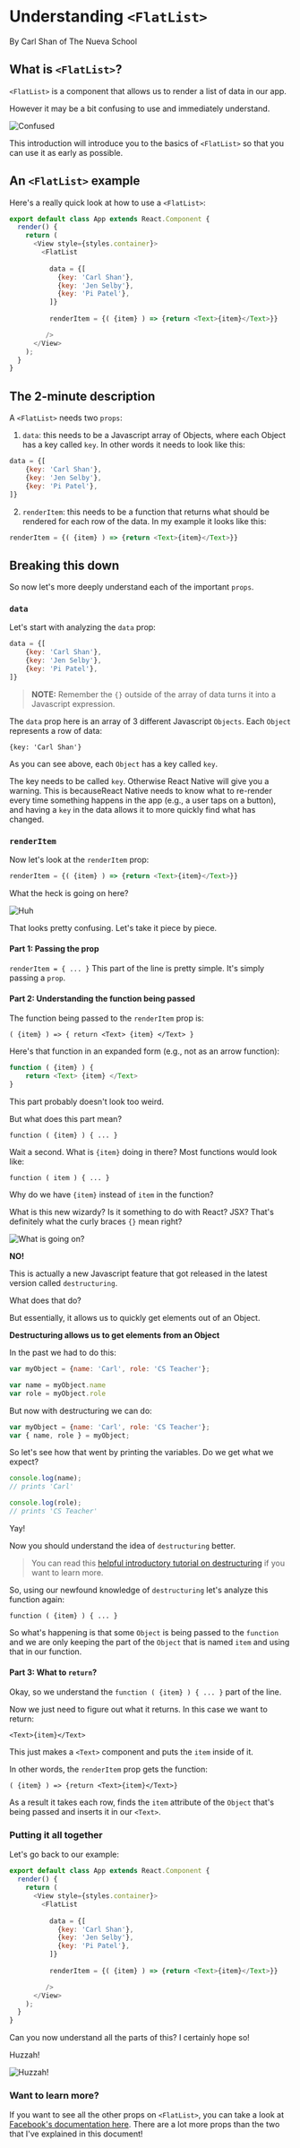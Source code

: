 # Understanding `<FlatList>`
By Carl Shan of The Nueva School

## What is `<FlatList>`?
`<FlatList>` is a component that allows us to render a list of data in our app.

However it may be a bit confusing to use and immediately understand.

![Confused](https://media1.tenor.com/images/ab88a00d81329f24e01f739875cb702a/tenor.gif?itemid=9286799)

This introduction will introduce you to the basics of `<FlatList>` so that you can use it as early as possible.

## An `<FlatList>` example

Here's a really quick look at how to use a `<FlatList>`:

```javascript
export default class App extends React.Component {
  render() {
    return (
      <View style={styles.container}>
        <FlatList
        
          data = {[
            {key: 'Carl Shan'},
            {key: 'Jen Selby'},
            {key: 'Pi Patel'},
          ]}
          
          renderItem = {( {item} ) => {return <Text>{item}</Text>}}

         />
      </View>
    );
  }
}
```

## The 2-minute description
A `<FlatList>` needs two `props`:

1. `data`: this needs to be a Javascript array of Objects, where each Object has a key called `key`. In other words it needs to look like this:

```javascript
data = {[
	{key: 'Carl Shan'},
	{key: 'Jen Selby'},
	{key: 'Pi Patel'},
]}
```

2. `renderItem`: this needs to be a function that returns what should be rendered for each row of the data. In my example it looks like this:

```javascript
renderItem = {( {item} ) => {return <Text>{item}</Text>}}
```

## Breaking this down
So now let's more deeply understand each of the important `props`.

### `data`
Let's start with analyzing the `data` prop:

```javascript
data = {[
	{key: 'Carl Shan'},
	{key: 'Jen Selby'},
	{key: 'Pi Patel'},
]}
```
> **NOTE:** Remember the `{}` outside of the array of data turns it into a Javascript expression.


The `data` prop here is an array of 3 different Javascript `Objects`. Each `Object` represents a row of data:

`{key: 'Carl Shan'}`

As you can see above, each `Object` has a key called `key`. 

The key needs to be called `key`. Otherwise React Native will give you a warning. This is becauseReact Native needs to know what to re-render every time something happens in the app (e.g., a user taps on a button), and having a `key` in the data allows it to more quickly find what has changed.

### `renderItem`

Now let's look at the `renderItem` prop:

```javascript
renderItem = {( {item} ) => {return <Text>{item}</Text>}}
```

What the heck is going on here? 

![Huh](https://media1.tenor.com/images/4dfa1dd335f8885a026667441f4b8ab1/tenor.gif?itemid=4331503)


That looks pretty confusing. Let's take it piece by piece.

#### Part 1: Passing the prop

`renderItem = { ... }`
This part of the line is pretty simple. It's simply passing a `prop`.

#### Part 2: Understanding the function being passed
The function being passed to the `renderItem` prop is:

`( {item} ) => { return <Text> {item} </Text> }`

Here's that function in an expanded form (e.g., not as an arrow function):

```javascript
function ( {item} ) {
	return <Text> {item} </Text>
}
```

This part probably doesn't look too weird.

But what does this part mean?

`function ( {item} ) { ... } `

Wait a second. What is `{item}` doing in there? Most functions would look like:

`function ( item ) { ... } `

Why do we have `{item}` instead of `item` in the function?

What is this new wizardy? Is it something to do with React? JSX? That's definitely what the curly braces `{}` mean right?

![What is going on?](https://media1.tenor.com/images/56f7a352c93060450d06d5562032214f/tenor.gif?itemid=5606296)

**NO!**

This is actually a new Javascript feature that got released in the latest version called `destructuring`.

What does that do?

But essentially, it allows us to quickly get elements out of an Object.

**Destructuring allows us to get elements from an Object**

In the past we had to do this:

```javascript
var myObject = {name: 'Carl', role: 'CS Teacher'};

var name = myObject.name
var role = myObject.role

```

But now with destructuring we can do:

```javascript
var myObject = {name: 'Carl', role: 'CS Teacher'};
var { name, role } = myObject;
```

So let's see how that went by printing the variables. Do we get what we expect?

```javascript
console.log(name);
// prints 'Carl'

console.log(role);
// prints 'CS Teacher'

```

Yay!

Now you should understand the idea of `destructuring` better. 

> You can read this [helpful introductory tutorial on destructuring](http://wesbos.com/destructuring-objects/) if you want to learn more.

So, using our newfound knowledge of `destructuring` let's analyze this function again:

`function ( {item} ) { ... } `

So what's happening is that some `Object` is being passed to the `function` and we are only keeping the part of the `Object` that is named `item` and using that in our function.

#### Part 3: What to `return`?

Okay, so we understand the `function ( {item} ) { ... }` part of the line. 

Now we just need to figure out what it returns. In this case we want to return:

`<Text>{item}</Text>`

This just makes a `<Text>` component and puts the `item` inside of it.

In other words, the `renderItem` prop gets the function:

`( {item} ) => {return <Text>{item}</Text>}`

As a result it takes each row, finds the `item` attribute of the `Object` that's being passed and inserts it in our `<Text>`.

### Putting it all together

Let's go back to our example:

```javascript
export default class App extends React.Component {
  render() {
    return (
      <View style={styles.container}>
        <FlatList
        
          data = {[
            {key: 'Carl Shan'},
            {key: 'Jen Selby'},
            {key: 'Pi Patel'},
          ]}
          
          renderItem = {( {item} ) => {return <Text>{item}</Text>}}

         />
      </View>
    );
  }
}
```

Can you now understand all the parts of this? I certainly hope so!

Huzzah!

![Huzzah!](https://media1.tenor.com/images/85f256863f4e628f62f1c588ff10709d/tenor.gif?itemid=5079416)

### Want to learn more?
If you want to see all the other props on `<FlatList>`, you can take a look at [Facebook's documentation here](https://facebook.github.io/react-native/docs/flatlist.html). There are a lot more props than the two that I've explained in this document!
